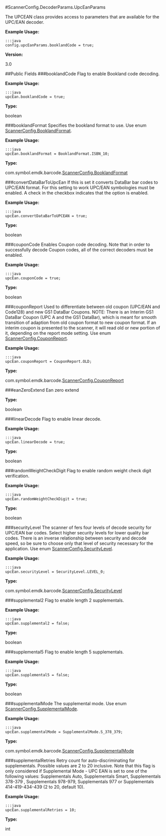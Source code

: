 #ScannerConfig.DecoderParams.UpcEanParams

The UPCEAN class provides access to parameters that are available for the UPC/EAN decoder.

**Example Usage:**

    :::java
    config.upcEanParams.booklandCode = true;

**Version:**

3.0

##Public Fields
###booklandCode
Flag to enable Bookland code decoding.

**Example Usage:**

    :::java
    upcEan.booklandCode = true;

**Type:**

boolean

###booklandFormat
Specifies the bookland format to use. Use enum [ScannerConfig.BooklandFormat](ScannerConfig#ScannerConfig.BooklandFormat).

**Example Usage:**

    :::java
    upcEan.booklandFormat = BooklandFormat.ISBN_10;

**Type:**

com.symbol.emdk.barcode.[ScannerConfig.BooklandFormat](ScannerConfig#ScannerConfig.BooklandFormat)

###convertDataBarToUpcEan
If this is set it converts DataBar bar codes to UPC/EAN format. For this setting to work UPC/EAN symbologies must be enabled. A check in the checkbox indicates that the option is enabled.

**Example Usage:**

    :::java
    upcEan.convertDataBarToUPCEAN = true;

**Type:**

boolean

###couponCode
Enables Coupon code decoding. Note that in order to successfully decode Coupon codes, all of the correct decoders must be enabled.

**Example Usage:**

    :::java
    upcEan.couponCode = true;

**Type:**

boolean

###couponReport
Used to differentiate between old coupon (UPC/EAN and Code128) and new GS1 DataBar Coupons. NOTE: There is an Interim GS1 DataBar Coupon (UPC A and the GS1 DataBar), which is meant for smooth transition of adaption from old coupon format to new coupon format. If an interim coupon is presented to the scanner, it will read old or new portion of it, depending on the report mode setting. Use enum [ScannerConfig.CouponReport](ScannerConfig#ScannerConfig.CouponReport).

**Example Usage:**

    :::java
    upcEan.couponReport = CouponReport.OLD;

**Type:**

com.symbol.emdk.barcode.[ScannerConfig.CouponReport](ScannerConfig#ScannerConfig.CouponReport)

###eanZeroExtend
Ean zero extend

**Type:**

boolean

###linearDecode
Flag to enable linear decode.

**Example Usage:**

    :::java
    upcEan.linearDecode = true;

**Type:**

boolean

###randomWeightCheckDigit
Flag to enable random weight check digit verification.

**Example Usage:**

    :::java
    upcEan.randomWeightCheckDigit = true;

**Type:**

boolean

###securityLevel
The scanner of fers four levels of decode security for UPC/EAN bar codes. Select higher security levels for lower quality bar codes. There is an inverse relationship between security and decode speed, so be sure to choose only that level of security necessary for the application. Use enum [ScannerConfig.SecurityLevel](ScannerConfig#ScannerConfig.SecurityLevel).

**Example Usage:**

    :::java
    upcEan.securityLevel = SecurityLevel.LEVEL_0;

**Type:**

com.symbol.emdk.barcode.[ScannerConfig.SecurityLevel](ScannerConfig#ScannerConfig.SecurityLevel)

###supplemental2
Flag to enable length 2 supplementals.

**Example Usage:**

    :::java
    upcEan.supplemental2 = false;

**Type:**

boolean

###supplemental5
Flag to enable length 5 supplementals.

**Example Usage:**

    :::java
    upcEan.supplemental5 = false;

**Type:**

boolean

###supplementalMode
The supplemental mode. Use enum [ScannerConfig.SupplementalMode](ScannerConfig#ScannerConfig.SupplementalMode).

**Example Usage:**

    :::java
    upcEan.supplementalMode = SupplementalMode.S_378_379;

**Type:**

com.symbol.emdk.barcode.[ScannerConfig.SupplementalMode](ScannerConfig#ScannerConfig.SupplementalMode)

###supplementalRetries
Retry count for auto-discriminating for supplementals. Possible values are 2 to 20 inclusive. Note that this flag is only considered if Supplemental Mode - UPC EAN is set to one of the following values: Supplementals Auto, Supplementals Smart, Supplementals 378-379 , Supplementals 978-979, Supplementals 977 or Supplementals 414-419-434-439 (2 to 20, default 10).

**Example Usage:**

    :::java
    upcEan.supplementalRetries = 10;

**Type:**

int